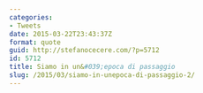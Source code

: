 ```yaml
---
categories:
- Tweets
date: 2015-03-22T23:43:37Z
format: quote
guid: http://stefanocecere.com/?p=5712
id: 5712
title: Siamo in un&#039;epoca di passaggio
slug: /2015/03/siamo-in-unepoca-di-passaggio-2/
---
```


